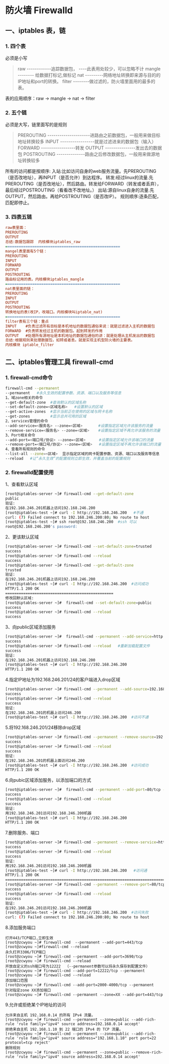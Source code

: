 # 防火墙 Firewalld



## 一、iptables 表，链

### 1. 四个表

必须是小写

> raw   ------------追踪数据包， ----此表用处较少，可以忽略不计
> mangle   -------- 给数据打标记,做标记
> nat   ---------网络地址转换即来源与目的的IP地址和port的转换。
> filter   --------做过滤的，防火墙里面用的最多的表。

表的应用顺序：raw -> mangle -> nat -> filter

### 2. 五个链

必须是大写，链里面写的是规则

> PREROUTING  ---------------------进路由之前数据包，一般用来做目标地址转换较多
> INPUT    -----------------就是过滤进来的数据包（输入）
> FORWARD -----------------转发
> OUTPUT  ---------------发出去的数据包
> POSTROUTING    --------------路由之后修改数据包，一般用来做源地址转换较多

所有的访问都是按顺序:
入站:比如访问自身的web服务流量。先PREROUTING（是否改地址），再INPUT（是否允许）到达程序。
转发:经过linux的流量.先PREROUTING（是否改地址），然后路由。转发给FORWARD（转发或者丢弃），最后经过POSTROUTING（看看改不改地址。）
出站:源自linux自身的流量.先OUTPUT，然后路由。再给POSTROUTING（是否改IP）。
规则顺序:逐条匹配，匹配即停止。

### 3. 四表五链

```ini
raw表里面：
PREROUTING
OUTPUT
总结:数据包跟踪  内核模块iptables_raw
===================================================
mangel表里面有5个链：
PREROUTING  
INPUT    
FORWARD 
OUTPUT 
POSTROUTING
路由标记用的表。内核模块iptables_mangle
===================================================
nat表里面的链：
PREROUTING
INPUT
OUTPUT
POSTROUTING
转换地址的表(改IP，改端口。内核模块叫iptable_nat)
===================================================
filter表有三个链：重点
INPUT    #负责过滤所有目标是本机地址的数据包通俗来说：就是过滤进入主机的数据包
FORWARD  #负责转发经过主机的数据包。起到转发的作用
OUTPUT   #处理所有源地址是本机地址的数据包通俗的讲：就是处理从主机发出的数据包
总结:根据规则来处理数据包，如转或者丢。就是实现主机型防火墙的主要表。
内核模块 iptable_filter
```



## 二、iptables管理工具 firewall-cmd

### 1. firewall-cmd命令

```bash
firewall-cmd --permanent
--permanent   #永久生效的配置参数、资源、端口以及服务等信息
1、域zone相关的命令
--get-default-zone  #查询默认的区域名称
--set-default-zone=<区域名称>   #设置默认的区域
--get-active-zones  #显示当前正在使用的区域与网卡名称
--get-zones         #显示总共可用的区域
2、services管理的命令
--add-service=<服务名> --zone=<区域>       #设置指定区域允许该服务的流量
--remove-service=<服务名> --zone=<区域>    #设置指定区域不再允许该服务的流量
3、Port相关命令
--add-port=<端口号/协议> --zone=<区域>      #设置指定区域允许该端口的流量
--remove-port=<端口号/协议> --zone=<区域>   #设置指定区域不再允许该端口的流量
4、查看所有规则的命令
--list-all --zone=<区域>  显示指定区域的网卡配置参数、资源、端口以及服务等信息
--reload   #让“永久生效”的配置规则立即生效，并覆盖当前的配置规则
```

### 2. firewalld配置使用

1、查看默认区域

```bash
[root@iptables-server ~]# firewall-cmd --get-default-zone
public
验证:
在192.168.246.201机器上访问192.168.246.200
[root@iptables-test ~]# curl -I http://192.168.246.200   #不通
curl: (7) Failed connect to 192.168.246.200:80; No route to host
[root@iptables-test ~]# ssh root@192.168.246.200  #ssh 可以
root@192.168.246.200's password:
```

2、更该默认区域

```bash
[root@iptables-server ~]# firewall-cmd --set-default-zone=trusted
success
[root@iptables-server ~]# firewall-cmd --reload
success
[root@iptables-server ~]# firewall-cmd --get-default-zone
trusted
验证:
在192.168.246.201机器上访问192.168.246.200
[root@iptables-test ~]# curl -I http://192.168.246.200  #访问成功
HTTP/1.1 200 OK
================================================
修改回默认区域:
[root@iptables-server ~]#  firewall-cmd --set-default-zone=public
success
[root@iptables-server ~]# firewall-cmd --reload
success
```

3、向public区域添加服务

```bash
[root@iptables-server ~]#  firewall-cmd --permanent --add-service=http --zone=public
success
[root@iptables-server ~]# firewall-cmd --reload   #重新加载配置文件
success
验证:
在192.168.246.201机器上访问192.168.246.200
[root@iptables-test ~]# curl -I http://192.168.246.200
HTTP/1.1 200 OK
```

4.指定IP地址为192.168.246.201/24的客户端进入drop区域

```bash
[root@iptables-server ~]# firewall-cmd --permanent --add-source=192.168.246.201/24 --zone=drop
success
[root@iptables-server ~]# firewall-cmd --reload
success
验证:
在192.168.246.201的机器上访问246.200
[root@iptables-test ~]# curl -I http://192.168.246.200  #访问不通
```

5.将192.168.246.201/24移除drop区域

```bash
[root@iptables-server ~]# firewall-cmd --permanent --remove-source=192.168.246.201/24 --zone=drop
success
[root@iptables-server ~]# firewall-cmd --reload
success
验证:
在192.168.246.201的机器上面访问246.200
[root@iptables-test ~]# curl -I http://192.168.246.200  #访问成功
HTTP/1.1 200 OK
```

6.向pubic区域添加服务，以添加端口的方式 

```bash
[root@iptables-server ~]#  firewall-cmd --permanent --add-port=80/tcp --zone=public
success
[root@iptables-server ~]# firewall-cmd --reload
success
验证:
用192.168.246.201访问192.168.246.200机器
[root@iptables-test ~]# curl -I http://192.168.246.200
HTTP/1.1 200 OK
```

7.删除服务、端口

```bash
[root@iptables-server ~]# firewall-cmd --permanent --remove-service=http --zone=public 
success
[root@iptables-server ~]# firewall-cmd --reload
success
验证:
用192.168.246.201访问192.168.246.200机器
[root@iptables-test ~]# curl -I http://192.168.246.200   #访问通
HTTP/1.1 200 OK
====================================================================================
[root@iptables-server ~]# firewall-cmd --permanent --remove-port=80/tcp --zone=public 
success
[root@iptables-server ~]# firewall-cmd --reload
success
验证:
在192.168.246.201访问192.168.246.200机器
[root@iptables-test ~]# curl -I http://192.168.246.200  #访问失败
curl: (7) Failed connect to 192.168.246.200:80; No route to host
```

8.添加服务端口

```
打开443/TCP端口,立即生效
[root@zcwyou ~]# firewall-cmd  --permanent --add-port=443/tcp
[root@zcwyou ~]#firewall-cmd --reload
永久打开3306/TCP端口
[root@zcwyou ~]# firewall-cmd --permanent --add-port=3690/tcp
[root@zcwyou ~]# firewall-cmd --reload
开放自定义的ssh端口号为12222  （--permanent参数可以将永久保存到配置文件）
[root@zcwyou ~]# firewall-cmd --add-port=12222/tcp --permanent
[root@zcwyou ~]# firewall-cmd --reload
添加端口范围
[root@zcwyou ~]# firewall-cmd --add-port=2000-4000/tcp --permanent
针对指定zone XX添加端口
[root@zcwyou ~]# firewall-cmd --permanent --zone=XX --add-port=443/tcp
```

9.允许或拒绝某个IP地址的访问

```
允许来自主机 192.168.0.14 的所有 IPv4 流量。
[root@zcwyou ~]# firewall-cmd --permanent --zone=public --add-rich-rule 'rule family="ipv4" source address=192.168.0.14 accept'
拒绝来自主机 192.168.1.10 到 22 端口的 IPv4 的 TCP 流量。
[root@zcwyou ~]# firewall-cmd --permanent --zone=public --add-rich-rule 'rule family="ipv4" source address="192.168.1.10" port port=22 protocol=tcp reject'
删除规则
[root@zcwyou ~]# firewall-cmd --permanent --zone=public --remove-rich-rule 'rule family="ipv4" source address=192.168.0.14 accept'
```








